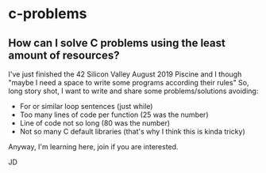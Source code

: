 # c-problems
How can I solve C problems using the least amount of resources?
---
I've just finished the 42 Silicon Valley August 2019 Piscine and I though "maybe I need a space to write some programs according their rules"
So, long story shot, I want to write and share some problems/solutions avoiding:
- For or similar loop sentences (just while)
- Too many lines of code per function (25 was the number)
- Line of code not so long (80 was the number)
- Not so many C default libraries (that's why I think this is kinda tricky)

Anyway, I'm learning here, join if you are interested.

JD

